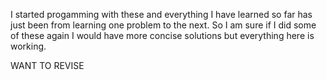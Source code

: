 I started progamming with these and everything I have learned so far has just been from learning one problem to the next. So I am sure if I did some of these again I would have more 
concise solutions but everything here is working.

WANT TO REVISE
